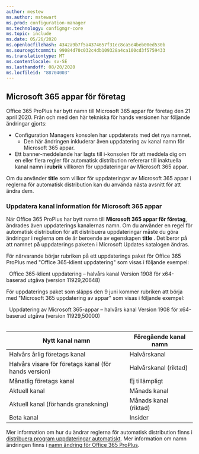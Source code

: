 ```yaml
---
author: mestew
ms.author: mstewart
ms.prod: configuration-manager
ms.technology: configmgr-core
ms.topic: include
ms.date: 05/26/2020
ms.openlocfilehash: 4342a9b7f5a4374657f31ec8ca5e4beb00ed530b
ms.sourcegitcommit: 99084d70c032c4db109328a4ca100cd3f5759433
ms.translationtype: MT
ms.contentlocale: sv-SE
ms.lasthandoff: 08/20/2020
ms.locfileid: "88704003"
---
```

## <a name="microsoft-365-apps-for-enterprise"></a><a name="bkmk_365_apps"></a> Microsoft 365 appar för företag
<!--6298093-->
Office 365 ProPlus har bytt namn till Microsoft 365 appar för företag den 21 april 2020. Från och med den här tekniska för hands versionen har följande ändringar gjorts:

- Configuration Managers konsolen har uppdaterats med det nya namnet.
   - Den här ändringen inkluderar även uppdatering av kanal namn för Microsoft 365 appar.
- Ett banner-meddelande har lagts till i-konsolen för att meddela dig om en eller flera regler för automatisk distribution refererar till inaktuella kanal namn i **rubrik** villkoren för uppdateringar av Microsoft 365 appar.

Om du använder **title** som villkor för uppdateringar av Microsoft 365 appar i reglerna för automatisk distribution kan du använda nästa avsnitt för att ändra dem.

### <a name="update-channel-information-for-microsoft-365-apps"></a><a name="bkmk_channel"></a> Uppdatera kanal information för Microsoft 365 appar
<!--6298093-->
När Office 365 ProPlus har bytt namn till **Microsoft 365 appar för företag**, ändrades även uppdaterings kanalernas namn. Om du använder en regel för automatisk distribution för att distribuera uppdateringar måste du göra ändringar i reglerna om de är beroende av egenskapen **title** . Det beror på att namnet på uppdaterings paketen i Microsoft Updates katalogen ändras.

För närvarande börjar rubriken på ett uppdaterings paket för Office 365 ProPlus med "Office 365-klient uppdatering" som visas i följande exempel:

&nbsp;&nbsp;Office 365-klient uppdatering – halvårs kanal Version 1908 för x64-baserad utgåva (version 11929,20648)

För uppdaterings paket som släpps den 9 juni kommer rubriken att börja med "Microsoft 365 uppdatering av appar" som visas i följande exempel:

&nbsp;&nbsp;Uppdatering av Microsoft 365-appar – halvårs kanal Version 1908 för x64-baserad utgåva (version 11929,50000)
</br>
</br>

|Nytt kanal namn|Föregående kanal namn|
|--|--|
|Halvårs årlig företags kanal|Halvårskanal|
|Halvårs visare för företags kanal (för hands version)|Halvårskanal (riktad)|
|Månatlig företags kanal|Ej tillämpligt|
|Aktuell kanal|Månads kanal|
|Aktuell kanal (förhands granskning)|Månads kanal (riktad)|
|Beta kanal|Insider|

Mer information om hur du ändrar reglerna för automatisk distribution finns i [distribuera program uppdateringar automatiskt](../../../../../sum/deploy-use/automatically-deploy-software-updates.md). Mer information om namn ändringen finns i [namn ändring för Office 365 ProPlus](/deployoffice/name-change).